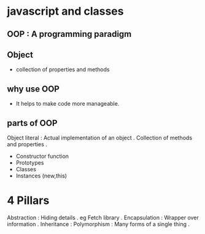 # javascript and classes

## OOP : A programming paradigm

## Object 
- collection of properties and methods

## why use OOP
- It helps to make code more manageable.


## parts of OOP 
Object literal : Actual implementation of an object . Collection of methods and properties .

- Constructor function
- Prototypes
- Classes
- Instances (new,this)

# 4 Pillars
Abstraction : Hiding details . eg Fetch library .
Encapsulation : Wrapper over information .
Inheritance : 
Polymorphism : Many forms of a single thing .
